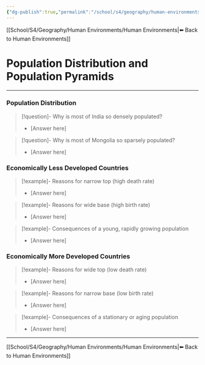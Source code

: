 ```yaml
---
{"dg-publish":true,"permalink":"/school/s4/geography/human-environments/population-distribution-and-population-pyramids/","dgHomeLink":true,"dgPassFrontmatter":false}
---
```


[[School/S4/Geography/Human Environments/Human Environments|⬅️ Back to Human Environments]]
# Population Distribution and Population Pyramids
---

### Population Distribution
> [!question]- Why is most of India so densely populated?
> 
> - [Answer here]

> [!question]- Why is most of Mongolia so sparsely populated?
> 
> - [Answer here]

### Economically Less Developed Countries
> [!example]- Reasons for narrow top (high death rate)
> 
> - [Answer here]

> [!example]- Reasons for wide base (high birth rate)
> 
> - [Answer here]

> [!example]- Consequences of a young, rapidly growing population
> 
> - [Answer here]

### Economically More Developed Countries
> [!example]- Reasons for wide top (low death rate)
> 
> - [Answer here]

> [!example]- Reasons for narrow base (low birth rate)
> 
> - [Answer here]

> [!example]- Consequences of a stationary or aging population
> 
> - [Answer here]

---
[[School/S4/Geography/Human Environments/Human Environments|⬅️ Back to Human Environments]]
